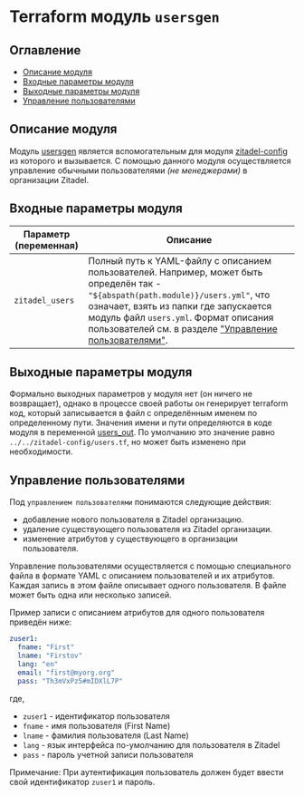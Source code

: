 
# Terraform модуль `usersgen` 

## Оглавление
* [Описание модуля](#ug-overview)
* [Входные параметры модуля](#ug-inputs)
* [Выходные параметры модуля](#ug-outputs)
* [Управление пользователями](#ug-operations)


## Описание модуля <a id="ug-overview"/></a>

Модуль [usersgen](../usersgen/) является вспомогательным для модуля [zitadel-config](../zitadel-config/README.md) из которого и вызывается. С помощью данного модуля осуществляется управление обычными пользователями *(не менеджерами)* в организации Zitadel.

## Входные параметры модуля <a id="ug-inputs"/></a>

| Параметр (переменная) | Описание |
| - | -
| `zitadel_users` | Полный путь к YAML-файлу с описанием пользователей. Например, может быть определён так - `"${abspath(path.module)}/users.yml"`, что означает, взять из папки где запускается модуль файл `users.yml`. Формат описания пользователей см. в разделе ["Управление пользователями"](#ug-operations). |


## Выходные параметры модуля <a id="ug-outputs"/></a>

Формально выходных параметров у модуля нет (он ничего не возвращает), однако в процессе своей работы он генерирует terraform код, который записывается в файл с определённым именем по определенному пути. Значения имени и пути определяются в коде модуля в переменной [users_out](./usersgen.tf). По умолчанию это значение равно `../../zitadel-config/users.tf`, но может быть изменено при необходимости.

## Управление пользователями <a id="ug-operations"/></a>

Под `управлением пользователями` понимаются следующие действия:
* добавление нового пользователя в Zitadel организацию.
* удаление существующего пользователя из Zitadel организации.
* изменение атрибутов у существующего в организации пользователя.

Управление пользователями осуществляется с помощью специального файла в формате YAML с описанием пользователей и их атрибутов. Каждая запись в этом файле описывает одного пользователя. В файле может быть одна или несколько записей.

Пример записи с описанием атрибутов для одного пользователя приведён ниже:

```yml
zuser1:
  fname: "First"
  lname: "Firstov"
  lang: "en"
  email: "first@myorg.org"
  pass: "Th3mVxPz5#mIDXlL7P"
```

где,

* `zuser1` - идентификатор пользователя
* `fname` - имя пользователя (First Name)
* `lname` - фамилия пользователя (Last Name)
* `lang` - язык интерфейса по-умолчанию для пользователя в Zitadel
* `pass` - пароль учетной записи пользователя

Примечание:
При аутентификация пользователь должен будет ввести свой идентификатор `zuser1` и пароль.
